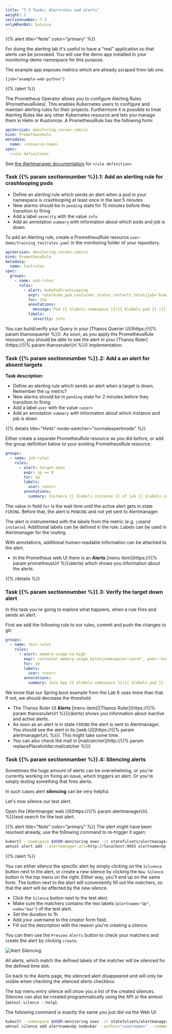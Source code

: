 ```yaml
---
title: "7.3 Tasks: Alertrules and alerts"
weight: 2
sectionnumber: 7.3
onlyWhenNot: baloise
---
```


{{% alert title="Note" color="primary" %}}

For doing the alerting lab it's useful to have a "real" application so that alerts can be provoked. You will use the demo app installed in your  monitoring-demo namespace for this purpose.

The example app exposes metrics which are already scraped from lab one.

```promql
{job="example-web-python"}
```

{{% /alert %}}

The Prometheus Operator allows you to configure Alerting Rules (PrometheusRules). This enables Kubernetes users to configure and maintain alerting rules for their projects. Furthermore it is possible to treat Alerting Rules like any other Kubernetes resource and lets you manage them in Helm or Kustomize. A PrometheusRule has the following form:

```yaml
apiVersion: monitoring.coreos.com/v1
kind: PrometheusRule
metadata:
  name: <resource-name>
spec:
  <rule definition>
```

See [the Alertmanager documentation](https://prometheus.io/docs/prometheus/latest/configuration/alerting_rules/) for `<rule definition>`


### Task {{% param sectionnumber %}}.1: Add an alerting rule for crashlooping pods

* Define an alerting rule which sends an alert when a pod in your namespace is crashlooping at least once in the last 5 minutes
* New alarms should be in `pending` state for 15 minutes before they transition to firing
* Add a label `severity` with the value `info`
* Add an annotation `summary` with information about which pods and job is down

To add an Alerting rule, create a PrometheusRule resource `user-demo/training_testrules.yaml` in the monitoring folder of your repository.

```yaml
apiVersion: monitoring.coreos.com/v1
kind: PrometheusRule
metadata:
  name: testrules
spec:
  groups:
    - name: pod-rules
      rules:
        - alert: kubePodCrashLooping
          expr: rate(kube_pod_container_status_restarts_total{job="kube-state-metrics",namespace="<user>-monitoring"}[5m]) * 60 * 5 > 0
          for: 15m
          annotations:
            message: Pod {{ $labels.namespace }}/{{ $labels.pod }} ({{ $labels.container }}) is restarting {{ printf "%.2f" $value }} times / 5 minutes.
          labels:
            severity: info
```

You can build/verify your Query in your [Thanos Querier UI](https://{{% param thanosquerier %}}). As soon, as you apply the PrometheusRule resource, you should be able to see the alert in your [Thanos Ruler](https://{{% param thanosrulerUrl %}}) implementation.


### Task {{% param sectionnumber %}}.2: Add a an alert for absent targets

**Task description:**

* Define an alerting rule which sends an alert when a target is down. Remember the `up` metric?
* New alarms should be in `pending` state for 2 minutes before they transition to firing
* Add a label `user` with the value `<user>`
* Add an annotation `summary` with information about which instance and job is down

{{% details title="Hints" mode-switcher="normalexpertmode" %}}

Either create a separate PrometheuRule resource as you did before, or add the group definition below to your existing PrometheusRule resource.

```yaml
groups:
  - name: job-rules
    rules:
      - alert: target-down
        expr: up == 0
        for: 2m
        labels:
          user: <user>
        annotations:
          summary: Instance {{ $labels.instance }} of job {{ $labels.job }} is down
```

The value in field `for` is the wait time until the active alert gets in state `FIRING`. Before that, the alert is `PENDING` and not yet sent to Alertmanager.

The alert is instrumented with the labels from the metric (e.g. `job`and `instance`). Additional labels can be defined in the rule. Labels can be used in Alertmanager for the routing.

With annotations, additional human-readable information can be attached to the alert.

* In the Prometheus web UI there is an **Alerts** [menu item](https://{{% param prometheusUrl %}}/alerts) which shows you information about the alerts.

{{% /details %}}


### Task {{% param sectionnumber %}}.3: Verify the target down alert

In this task you're going to explore what happens, when a rule fires and sends an alert.

First we add the following rule to our rules, commit and push the changes to git:

```yaml
groups:
  - name: test-rules
    rules:
      - alert: memory-usage-to-high
        expr: container_memory_usage_bytes{namespace="user6", pod=~"example-spring-boot.*", image!="", container!=""} / 1024 / 1004 > 256
        for: 1m
        labels:
          user: <user>
        annotations:
          summary: Java App {{ $labels.namespace }}/{{ $labels.pod }} ({{ $labels.container }}) uses more than 256 Mi Memory
```

We know that our Spring boot example from the Lab 6 uses more than that. If not, we should decrease the threshold.


* The Thanos Ruler UI **Alerts** [menu item]([Thanos Ruler](https://{{% param thanosrulerUrl %}})/alerts) shows you information about inactive and active alerts.
* As soon as an alert is in state `FIRING` the alert is sent to Alertmanager. You should see the alert in its [web UI](https://{{% param alertmanagerUrL %}}). This might take some time.
* You can also check the mail in [mailcatcher](http://{{% param replacePlaceholder.mailcatcher %}})


### Task {{% param sectionnumber %}}.4: Silencing alerts

Sometimes the huge amount of alerts can be overwhelming, or you're currently working on fixing an issue, which triggers an alert. Or you're simply testing something that fires alerts.

In such cases alert **silencing** can be very helpful.

Let's now silence our test alert.

Open the [Alertmanger web UI](https://{{% param alertmanagerUrL %}})and search for the test alert.

{{% alert title="Note" color="primary" %}}
The alert might have been resolved already, use the following command to re-trigger it again:

```bash
kubectl --namespace $USER-monitoring exec -it statefulsets/alertmanager-$USER-alertmanager -c alertmanager -- sh
amtool alert add --alertmanager.url=http://localhost:9093 alertname=Up node=bar namespace=<user>-monitoring
```

{{% /alert %}}

You can either silence the specific alert by simply clicking on the `Silcence` button next to the alert, or create a new silence by clicking the `New Silence` button in the top menu on the right.
Either way, you'll end up on the same form. The button next to the alert will conveniently fill out the matchers, so that the alert will be affected by the new silence.

* Click the `Silence` button next to the test alert.
* Make sure the matchers contains the two labels (`alertname="Up"`, `node="bar"`) of the test alert.
* Set the duration to 1h
* Add your username to the creator form field.
* Fill out the description with the reason you're creating a silence.

You can then use the `Preview Alerts` button to check your matchers and create the alert by clicking `create`.

![Alert Silencing](../alert-new-silence.png)

All alerts, which match the defined labels of the matcher will be silenced for the defined time slot.

Go back to the Alerts page, the silenced alert disappeared and will only be visible when checking the silenced alerts checkbox.

The top menu entry silence will show you a list of the created silences. Silences can also be created programmatically using the API or the amtool (`amtool silence --help`).

The following command is exactly the same you just did via the Web UI:

```bash
kubectl --namespace $USER-monitoring exec -it statefulsets/alertmanager-$USER-alertmanager -c alertmanager -- sh
amtool silence add alertname=Up node=bar --author="<username>" --comment="I'm testing the silences" --alertmanager.url=http://localhost:9093 
```

